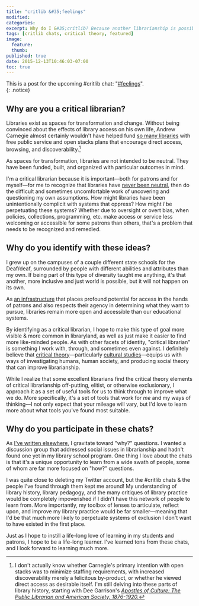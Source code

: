 ```yaml
---
title: "critlib &#35;feelings"
modified:
categories:
excerpt: Why do I &#35;critlib? Because another librarianship is possible. 
tags: [critlib chats, critical theory, featured]
image:
  feature:
  thumb:
published: true
date: 2015-12-13T10:46:03-07:00
toc: true
---
```

This is a post for the upcoming #critlib chat: "[#feelings](http://critlib.org/feelings/)".  
{: .notice}

## Why are you a critical librarian?  

Libraries exist as spaces for transformation and change. Without being convinced about the effects of library access on his own life, Andrew Carnegie almost certainly wouldn't have helped fund [so many libraries](https://en.wikipedia.org/wiki/Carnegie_library) with free public service and open stacks plans that encourage direct access, browsing, and discoverability.[^dpa]  

[^dpa]: I don't actually know whether Carnegie's primary intention with open stacks was to minimize staffing requirements, with increased discoverability merely a felicitous by-product, or whether he viewed direct access as desirable itself. I'm still delving into these parts of library history, starting with Dee Garrison's [_Apostles of Culture: The Public Librarian and American Society, 1876-1920._](https://www.worldcat.org/oclc/50285121)  

As spaces for transformation, libraries are not intended to be neutral. They have been funded, built, and organized with particular outcomes in mind.  

I'm a critical librarian because it is important—both for patrons and for myself—for me to recognize that libraries have [never been neutral](http://www.inthelibrarywiththeleadpipe.org/2014/locating-the-library-in-institutional-oppression/), then do the difficult and sometimes uncomfortable work of uncovering and questioning my own assumptions. How might libraries have been unintentionally complicit with systems that oppress? How might _I_ be perpetuating these systems? Whether due to oversight or overt bias, when policies, collections, programming, etc. make access or service less welcoming or accessible for some patrons than others, that's a problem that needs to be recognized and remedied.  

## Why do you identify with these ideas?  

I grew up on the campuses of a couple different state schools for the Deaf/deaf, surrounded by people with different abilities and attributes than my own. If being part of this type of diversity taught me anything, it's that another, more inclusive and just world is possible, but it will not happen on its own.  

As [an infrastructure](https://placesjournal.org/article/library-as-infrastructure/) that places profound potential for access in the hands of patrons and also respects their agency in determining what they want to pursue, libraries remain more open and accessible than our educational systems.  

By identifying as a critical librarian, I hope to make this type of goal more visible & more common in libraryland, as well as just make it easier to find more like-minded people. As with other facets of identity, "critical librarian" is something I work with, through, and sometimes even against. I definitely believe that [critical theory](https://www.worldcat.org/oclc/548555609)—particularly [cultural studies](https://web.archive.org/web/20151204230944/http://culturalstudies.web.unc.edu/resources-2/what-is-cultural-studies/)—equips us with ways of investigating humans, human society, and producing social theory that can improve librarianship.  

While I realize that some excellent librarians find the critical theory elements of critical librarianship off-putting, elitist, or otherwise exclusionary, I approach it as a set of useful tools for us to think through to improve what we do. More specifically, it's a set of tools that work for _me_ and my ways of thinking—I not only expect that your mileage will vary, but I'd love to learn more about what tools you've found most suitable.  

## Why do you participate in these chats?  

As [I've written elsewhere](http://hacklibraryschool.com/2014/12/08/critlib-chatty-critical-librarianship-on-twitter/), I gravitate toward "why?" questions. I wanted a discussion group that addressed social issues in librarianship and hadn't found one yet in my library school program. One thing I love about the chats is that it's a unique opportunity to learn from a wide swath of people, some of whom are far more focused on "how?" questions.  

I was quite close to deleting my Twitter account, but the #critlib chats & the people I've found through them kept me around! My understanding of library history, library pedagogy, and the many critiques of library practice would be completely impoverished if I didn't have this network of people to learn from. More importantly, my toolbox of lenses to articulate, reflect upon, and improve my library practice would be far smaller—meaning that I'd be that much more likely to perpetuate systems of exclusion I don't want to have existed in the first place.  

Just as I hope to instill a life-long love of learning in my students and patrons, I hope to be a life-long learner. I've learned tons from these chats, and I look forward to learning much more.  
